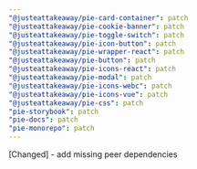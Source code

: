 ```yaml
---
"@justeattakeaway/pie-card-container": patch
"@justeattakeaway/pie-cookie-banner": patch
"@justeattakeaway/pie-toggle-switch": patch
"@justeattakeaway/pie-icon-button": patch
"@justeattakeaway/pie-wrapper-react": patch
"@justeattakeaway/pie-button": patch
"@justeattakeaway/pie-icons-react": patch
"@justeattakeaway/pie-modal": patch
"@justeattakeaway/pie-icons-webc": patch
"@justeattakeaway/pie-icons-vue": patch
"@justeattakeaway/pie-css": patch
"pie-storybook": patch
"pie-docs": patch
"pie-monorepo": patch
---
```


[Changed] - add missing peer dependencies
